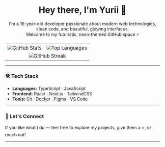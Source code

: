 <h1 align="center">Hey there, I'm Yurii 👋</h1>

<p align="center">
  I'm a 19-year-old developer passionate about modern web technologies, clean code, and beautiful, glowing interfaces.
  <br />
  Welcome to my futuristic, neon-themed GitHub space ⚡
</p>

<div align="center">
  <table>
    <tr>
      <td>
        <img src="https://github-readme-stats.vercel.app/api?username=YuriiVychivskii&show_icons=true&theme=dracula&hide_border=true&border_radius=10" alt="GitHub Stats" />
      </td>
      <td>
        <img src="https://github-readme-stats.vercel.app/api/top-langs/?username=YuriiVychivskii&layout=compact&theme=dracula&hide_border=true&border_radius=10" alt="Top Languages" />
      </td>
    </tr>
    <tr>
      <td colspan="2" align="center">
        <img src="https://streak-stats.demolab.com?user=YuriiVychivskii&theme=dracula&hide_border=true&border_radius=10" alt="GitHub Streak" />
      </td>
    </tr>
  </table>
</div>

---

### 🛠️ Tech Stack

- **Languages:** TypeScript · JavaScript   
- **Frontend:** React · Next.js · TailwindCSS  
- **Tools:** Git · Docker · Figma · VS Code

---

### 🔗 Let's Connect

If you like what I do — feel free to explore my projects, give them a ⭐, or reach out!

---